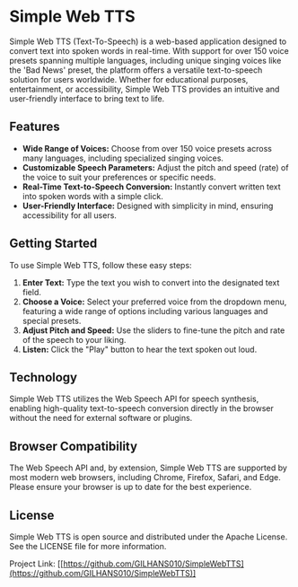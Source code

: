 # Simple Web TTS

Simple Web TTS (Text-To-Speech) is a web-based application designed to convert text into spoken words in real-time. With support for over 150 voice presets spanning multiple languages, including unique singing voices like the 'Bad News' preset, the platform offers a versatile text-to-speech solution for users worldwide. Whether for educational purposes, entertainment, or accessibility, Simple Web TTS provides an intuitive and user-friendly interface to bring text to life.

## Features

- **Wide Range of Voices:** Choose from over 150 voice presets across many languages, including specialized singing voices.
- **Customizable Speech Parameters:** Adjust the pitch and speed (rate) of the voice to suit your preferences or specific needs.
- **Real-Time Text-to-Speech Conversion:** Instantly convert written text into spoken words with a simple click.
- **User-Friendly Interface:** Designed with simplicity in mind, ensuring accessibility for all users.

## Getting Started

To use Simple Web TTS, follow these easy steps:

1. **Enter Text:** Type the text you wish to convert into the designated text field.
2. **Choose a Voice:** Select your preferred voice from the dropdown menu, featuring a wide range of options including various languages and special presets.
3. **Adjust Pitch and Speed:** Use the sliders to fine-tune the pitch and rate of the speech to your liking.
4. **Listen:** Click the "Play" button to hear the text spoken out loud.

## Technology

Simple Web TTS utilizes the Web Speech API for speech synthesis, enabling high-quality text-to-speech conversion directly in the browser without the need for external software or plugins.

## Browser Compatibility

The Web Speech API and, by extension, Simple Web TTS are supported by most modern web browsers, including Chrome, Firefox, Safari, and Edge. Please ensure your browser is up to date for the best experience.

## License

Simple Web TTS is open source and distributed under the Apache License. See the LICENSE file for more information.

Project Link: [[https://github.com/GILHANS010/SimpleWebTTS](https://github.com/GILHANS010/SimpleWebTTS)]
